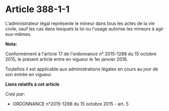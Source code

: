 # Article 388-1-1

L'administrateur légal représente le mineur dans tous les actes de la  vie civile, sauf les cas dans lesquels la loi ou
l'usage autorise les  mineurs à agir eux-mêmes.

**Nota:**

Conformément à l'article 17 de l'ordonnance n° 2015-1288 du 15 octobre 2015, le présent article entre en vigueur le 1er
janvier 2016.

Toutefois il est applicable aux administrations légales en cours au jour de son entrée en vigueur.

**Liens relatifs à cet article**

_Créé par_:

  - ORDONNANCE n°2015-1288 du 15 octobre 2015 - art. 5
